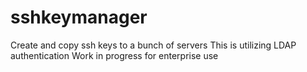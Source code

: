 # sshkeymanager
Create and copy ssh keys to a bunch of servers
This is utilizing LDAP authentication
Work in progress for enterprise use
